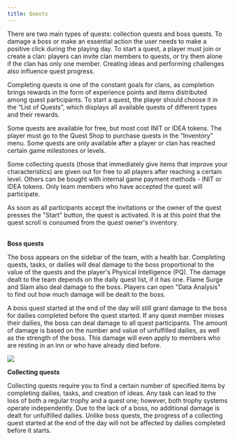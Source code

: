 ```yaml
---
title: Quests
---
```

There are two main types of quests: collection quests and boss quests. To damage a boss or make an essential action the user needs to make a positive click during the playing day. To start a quest, a player must join or create a clan: players can invite clan members to quests, or try them alone if the clan has only one member. Creating ideas and performing challenges also influence quest progress. 

Completing quests is one of the constant goals for clans, as completion brings rewards in the form of experience points and items distributed among quest participants. To start a quest, the player should choose it in the “List of Quests”, which displays all available quests of different types and their rewards. 

Some quests are available for free, but most cost INIT or IDEA tokens. The player must go to the Quest Shop to purchase quests in the ”Inventory” menu. Some quests are only available after a player or clan has reached certain game milestones or levels. 



Some collecting quests (those that immediately give items that improve your characteristics) are given out for free to all players after reaching a certain level. Others can be bought with internal game payment methods - INIT or IDEA tokens. Only team members who have accepted the quest will participate.

As soon as all participants accept the invitations or the owner of the quest presses the "Start" button, the quest is activated. It is at this point that the quest scroll is consumed from the quest owner's inventory.

\
**Boss quests**

The boss appears on the sidebar of the team, with a health bar. Completing quests, tasks, or dailies will deal damage to the boss proportional to the value of the quests and the player's Physical Intelligence (PQ). The damage dealt to the team depends on the daily quest list, if it has one. Flame Surge and Slam also deal damage to the boss. Players can open "Data Analysis" to find out how much damage will be dealt to the boss.



A boss quest started at the end of the day will still grant damage to the boss for dailies completed before the quest started. If any quest member misses their dailies, the boss can deal damage to all quest participants. The amount of damage is based on the number and value of unfulfilled dailies, as well as the strength of the boss. This damage will even apply to members who are resting in an inn or who have already died before.

![](/img/undraw_docusaurus_tree.svg)

**Collecting quests**

Collecting quests require you to find a certain number of specified items by completing dailies, tasks, and creation of ideas. Any task can lead to the loss of both a regular trophy and a quest one; however, both trophy systems operate independently. Due to the lack of a boss, no additional damage is dealt for unfulfilled dailies. Unlike boss quests, the progress of a collecting quest started at the end of the day will not be affected by dailies completed before it starts.
